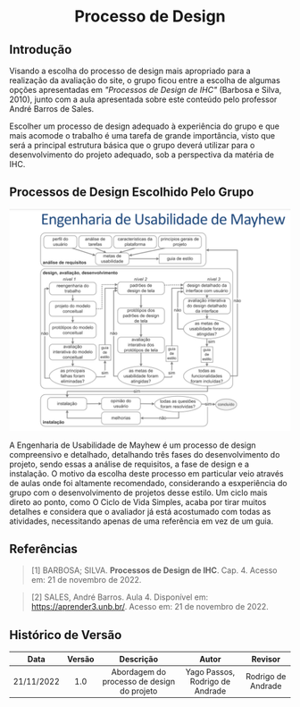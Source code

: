 <h1 align="center">Processo de Design</h1>
 
## Introdução

Visando a escolha do processo de design mais apropriado para a realização da avaliação do site, o grupo ficou entre a escolha de algumas opções apresentadas em *"Processos de Design de IHC"* (Barbosa e Silva, 2010), junto com a aula apresentada sobre este conteúdo pelo professor André Barros de Sales.

Escolher um processo de design adequado à experiência do grupo e que mais acomode o trabalho é uma tarefa de grande importância, visto que será a principal estrutura básica que o grupo deverá utilizar para o desenvolvimento do projeto adequado, sob a perspectiva da matéria de IHC.

## Processos de Design Escolhido Pelo Grupo
![alt text](images/mayhew_proc_des.png)

A Engenharia de Usabilidade de Mayhew é um processo de design compreensivo e detalhado, detalhando três fases do desenvolvimento do projeto, sendo essas a análise de requisitos, a fase de design e a instalação. O motivo da escolha deste processo em particular veio através de aulas onde foi altamente recomendado, considerando a esxperiência do grupo com o desenvolvimento de projetos desse estilo. Um ciclo mais direto ao ponto, como O Ciclo de Vida Simples, acaba por tirar muitos detalhes e considera que o avaliador já está acostumado com todas as atividades, necessitando apenas de uma referência em vez de um guia.

## Referências

> [1] BARBOSA; SILVA. **Processos de Design de IHC**. Cap. 4. Acesso em: 21 de novembro de 2022.

> [2] SALES, André Barros. Aula 4. Disponível em: <https://aprender3.unb.br/>. Acesso em: 21 de novembro de 2022.

## Histórico de Versão

|  Data  | Versão | Descrição | Autor | Revisor |
| :----: | :----: | :-------: | :---: | :--------:|
| 21/11/2022 | 1.0 | Abordagem do processo de design do projeto | Yago Passos, Rodrigo de Andrade  | Rodrigo de Andrade |